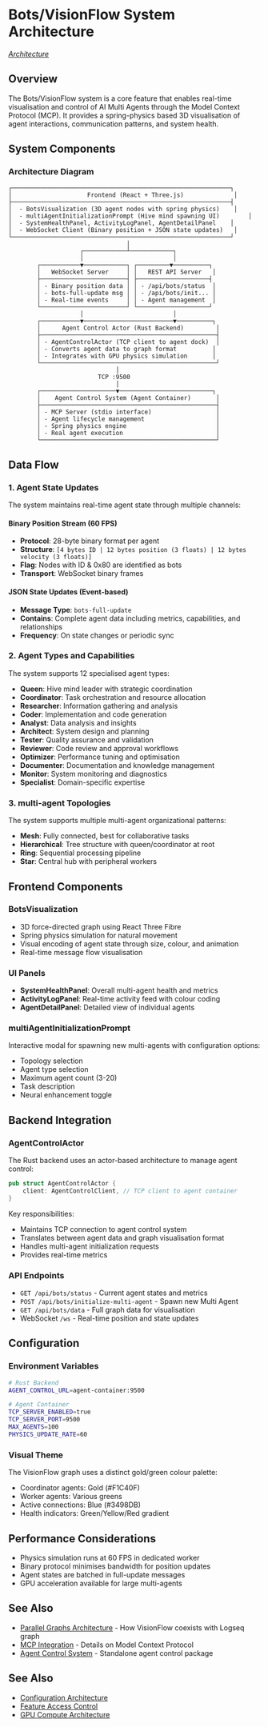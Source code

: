 # Bots/VisionFlow System Architecture

*[Architecture](../index.md)*

## Overview

The Bots/VisionFlow system is a core feature that enables real-time visualisation and control of AI Multi Agents through the Model Context Protocol (MCP). It provides a spring-physics based 3D visualisation of agent interactions, communication patterns, and system health.

## System Components

### Architecture Diagram

```
┌─────────────────────────────────────────────────────────────┐
│                     Frontend (React + Three.js)              │
├─────────────────────────────────────────────────────────────┤
│  - BotsVisualization (3D agent nodes with spring physics)    │
│  - multiAgentInitializationPrompt (Hive mind spawning UI)        │
│  - SystemHealthPanel, ActivityLogPanel, AgentDetailPanel    │
│  - WebSocket Client (Binary position + JSON state updates)   │
└─────────────────────────────────────────────────────────────┘
                                 │
                    ┌────────────┴────────────┐
                    │                         │
        ┌───────────▼────────────┐ ┌─────────▼──────────┐
        │   WebSocket Server     │ │   REST API Server   │
        ├────────────────────────┤ ├────────────────────┤
        │ - Binary position data │ │ - /api/bots/status  │
        │ - bots-full-update msg │ │ - /api/bots/init... │
        │ - Real-time events     │ │ - Agent management  │
        └────────────────────────┘ └────────────────────┘
                    │                         │
        ┌───────────▼─────────────────────────▼──────────┐
        │      Agent Control Actor (Rust Backend)         │
        ├─────────────────────────────────────────────────┤
        │ - AgentControlActor (TCP client to agent dock)  │
        │ - Converts agent data to graph format          │
        │ - Integrates with GPU physics simulation       │
        └─────────────────────────────────────────────────┘
                              │
                         TCP :9500
                              │
        ┌─────────────────────▼──────────────────────────┐
        │    Agent Control System (Agent Container)       │
        ├─────────────────────────────────────────────────┤
        │ - MCP Server (stdio interface)                  │
        │ - Agent lifecycle management                    │
        │ - Spring physics engine                         │
        │ - Real agent execution                          │
        └─────────────────────────────────────────────────┘
```

## Data Flow

### 1. Agent State Updates

The system maintains real-time agent state through multiple channels:

#### Binary Position Stream (60 FPS)
- **Protocol**: 28-byte binary format per agent
- **Structure**: `[4 bytes ID | 12 bytes position (3 floats) | 12 bytes velocity (3 floats)]`
- **Flag**: Nodes with ID & 0x80 are identified as bots
- **Transport**: WebSocket binary frames

#### JSON State Updates (Event-based)
- **Message Type**: `bots-full-update`
- **Contains**: Complete agent data including metrics, capabilities, and relationships
- **Frequency**: On state changes or periodic sync

### 2. Agent Types and Capabilities

The system supports 12 specialised agent types:

- **Queen**: Hive mind leader with strategic coordination
- **Coordinator**: Task orchestration and resource allocation
- **Researcher**: Information gathering and analysis
- **Coder**: Implementation and code generation
- **Analyst**: Data analysis and insights
- **Architect**: System design and planning
- **Tester**: Quality assurance and validation
- **Reviewer**: Code review and approval workflows
- **Optimizer**: Performance tuning and optimisation
- **Documenter**: Documentation and knowledge management
- **Monitor**: System monitoring and diagnostics
- **Specialist**: Domain-specific expertise

### 3. multi-agent Topologies

The system supports multiple multi-agent organizational patterns:

- **Mesh**: Fully connected, best for collaborative tasks
- **Hierarchical**: Tree structure with queen/coordinator at root
- **Ring**: Sequential processing pipeline
- **Star**: Central hub with peripheral workers

## Frontend Components

### BotsVisualization
- 3D force-directed graph using React Three Fibre
- Spring physics simulation for natural movement
- Visual encoding of agent state through size, colour, and animation
- Real-time message flow visualisation

### UI Panels
- **SystemHealthPanel**: Overall multi-agent health and metrics
- **ActivityLogPanel**: Real-time activity feed with colour coding
- **AgentDetailPanel**: Detailed view of individual agents

### multiAgentInitializationPrompt
Interactive modal for spawning new multi-agents with configuration options:
- Topology selection
- Agent type selection
- Maximum agent count (3-20)
- Task description
- Neural enhancement toggle

## Backend Integration

### AgentControlActor
The Rust backend uses an actor-based architecture to manage agent control:

```rust
pub struct AgentControlActor {
    client: AgentControlClient, // TCP client to agent container
}
```

Key responsibilities:
- Maintains TCP connection to agent control system
- Translates between agent data and graph visualisation format
- Handles multi-agent initialization requests
- Provides real-time metrics

### API Endpoints

- `GET /api/bots/status` - Current agent states and metrics
- `POST /api/bots/initialize-multi-agent` - Spawn new Multi Agent
- `GET /api/bots/data` - Full graph data for visualisation
- WebSocket `/ws` - Real-time position and state updates

## Configuration

### Environment Variables

```bash
# Rust Backend
AGENT_CONTROL_URL=agent-container:9500

# Agent Container
TCP_SERVER_ENABLED=true
TCP_SERVER_PORT=9500
MAX_AGENTS=100
PHYSICS_UPDATE_RATE=60
```

### Visual Theme

The VisionFlow graph uses a distinct gold/green colour palette:
- Coordinator agents: Gold (#F1C40F)
- Worker agents: Various greens
- Active connections: Blue (#3498DB)
- Health indicators: Green/Yellow/Red gradient

## Performance Considerations

- Physics simulation runs at 60 FPS in dedicated worker
- Binary protocol minimises bandwidth for position updates
- Agent states are batched in full-update messages
- GPU acceleration available for large multi-agents

## See Also

- [Parallel Graphs Architecture](./parallel-graphs.md) - How VisionFlow coexists with Logseq graph
- [MCP Integration](../server/features/mcp-integration.md) - Details on Model Context Protocol
- [Agent Control System](../../agent-control-system/README.md) - Standalone agent control package

## See Also

- [Configuration Architecture](../server/config.md)
- [Feature Access Control](../server/feature-access.md)
- [GPU Compute Architecture](../server/gpu-compute.md)

